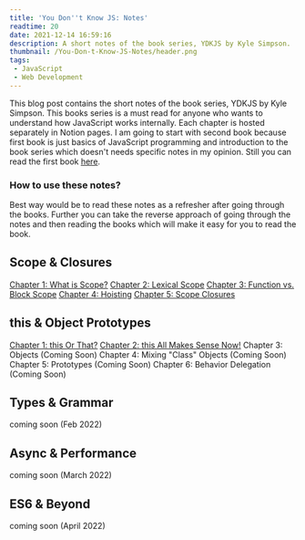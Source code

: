 ```yaml
---
title: 'You Don''t Know JS: Notes'
readtime: 20
date: 2021-12-14 16:59:16
description: A short notes of the book series, YDKJS by Kyle Simpson.
thumbnail: /You-Don-t-Know-JS-Notes/header.png
tags:
 - JavaScript
 - Web Development
---
```


This blog post contains the short notes of the book series, YDKJS by Kyle Simpson. This books series is a must read for anyone who wants to understand how JavaScript works internally. Each chapter is hosted separately in Notion pages. I am going to start with second book because first book is just basics of JavaScript programming and introduction to the book series which doesn't needs specific notes in my opinion. Still you can read the first book [<u>here</u>](https://github.com/getify/You-Dont-Know-JS/blob/1st-ed/up%20&%20going/README.md#you-dont-know-js-up--going).

### How to use these notes?
Best way would be to read these notes as a refresher after going through the books. Further you can take the reverse approach of going through the notes and then reading the books which will make it easy for you to read the book.

## Scope & Closures
[<u>Chapter 1: What is Scope?</u>](https://crystalline-pipe-4dd.notion.site/What-is-Scope-2fe83c5dbd0c461bbc2065f0de6bdfa6)
[<u>Chapter 2: Lexical Scope</u>](https://crystalline-pipe-4dd.notion.site/Lexical-Scope-9ae73669a83b4f5985a8f5fc5f076e4b)
[<u>Chapter 3: Function vs. Block Scope</u>](https://crystalline-pipe-4dd.notion.site/Function-vs-Block-Scope-9a1e6e67c5f648fbb4b1f5750d3c4eaa)
[<u>Chapter 4: Hoisting</u>](https://crystalline-pipe-4dd.notion.site/Hoisting-7cb1b4a03b6144318e2d2d682a56373b)
[<u>Chapter 5: Scope Closures</u>](https://crystalline-pipe-4dd.notion.site/Scope-Closure-fdebcfc0a8b2433da9c45051397a6e67)

## this & Object Prototypes
[<u>Chapter 1: this Or That?</u>](https://crystalline-pipe-4dd.notion.site/this-or-That-198fd050a66c4d299138531bf8117c79)
[<u>Chapter 2: this All Makes Sense Now!</u>](https://crystalline-pipe-4dd.notion.site/this-All-Makes-Sense-Now-a6b6976a20b847c4be39fdb3c6ae9476)
Chapter 3: Objects (Coming Soon)
Chapter 4: Mixing "Class" Objects (Coming Soon)
Chapter 5: Prototypes (Coming Soon)
Chapter 6: Behavior Delegation (Coming Soon)

## Types & Grammar
coming soon (Feb 2022)
## Async & Performance
coming soon (March 2022)
## ES6 & Beyond
coming soon (April 2022)
